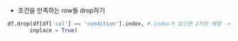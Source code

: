 - 조건을 만족하는 row들 drop하기
```python
df.drop(df[df['col'] == 'condition'].index, #.index가 없으면 2차원 배열 -> 적용 X
	   inplace = True)
```
